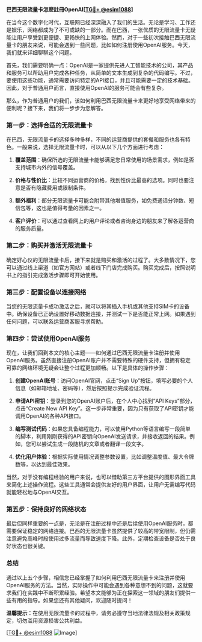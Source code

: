 **巴西无限流量卡怎麽註冊OpenAI[[TG💪+ @esim1088](https://t.me/s/esim1088)]**

在当今这个数字化时代，互联网已经深深融入了我们的生活。无论是学习、工作还是娱乐，网络都成为了不可或缺的一部分。而在巴西，一张优质的无限流量卡无疑能让用户享受到更便捷、更畅快的上网体验。然而，对于一些初次接触巴西无限流量卡的朋友来说，可能会遇到一些问题，比如如何注册使用OpenAI服务。今天，我们就来详细聊聊这个问题。

首先，我们需要明确一点：OpenAI是一家提供先进人工智能技术的公司，其产品和服务可以帮助用户完成各种任务，从简单的文本生成到复杂的代码编写。不过，要使用这些功能，通常需要访问特定的API接口，并且可能需要一定的技术基础。因此，对于普通用户而言，直接使用OpenAI的服务可能会有些复杂。

那么，作为普通用户的我们，该如何利用巴西无限流量卡来更好地享受网络带来的便利呢？接下来，我们将一步步为您解答。

### **第一步：选择合适的无限流量卡**

在巴西，无限流量卡的选择多种多样，不同的运营商提供的套餐和服务也各有特色。一般来说，选择无限流量卡时，可以从以下几个方面进行考虑：

1. **覆盖范围**：确保所选的无限流量卡能够满足您日常使用的场景需求，例如是否支持城市内外的信号覆盖。
   
2. **价格与性价比**：比较不同运营商的价格，找到性价比最高的选项。同时也要注意是否有隐藏费用或限制条件。

3. **额外福利**：部分无限流量卡可能会附带其他增值服务，如免费通话分钟数、短信包等，这也是值得考量的因素之一。

4. **客户评价**：可以通过查看网上的用户评论或者咨询身边的朋友来了解各运营商的服务质量。

### **第二步：购买并激活无限流量卡**

确定好心仪的无限流量卡后，接下来就是购买和激活的过程了。大多数情况下，您可以通过线上渠道（如官方网站）或者线下门店完成购买。购买完成后，按照说明书上的指引完成激活步骤即可开始使用。

### **第三步：配置设备以连接网络**

当您的无限流量卡成功激活之后，就可以将其插入手机或其他支持SIM卡的设备中。确保设备已正确设置好移动数据连接，并测试一下是否能正常上网。如果遇到任何问题，可以联系运营商客服寻求帮助。

### **第四步：尝试使用OpenAI服务**

现在，让我们回到本文的核心主题——如何通过巴西无限流量卡注册并使用OpenAI服务。虽然直接注册OpenAI账户并不需要特殊的硬件支持，但拥有稳定可靠的网络环境无疑会让整个过程更加顺畅。以下是具体的操作步骤：

1. **创建OpenAI账号**：访问OpenAI官网，点击“Sign Up”按钮，填写必要的个人信息（如邮箱地址、密码等），然后按照提示完成验证流程。

2. **申请API密钥**：登录到您的OpenAI账户后，在个人中心找到“API Keys”部分，点击“Create New API Key”。这一步非常重要，因为只有获取了API密钥才能调用OpenAI的各种API接口。

3. **编写测试代码**：如果您具备编程能力，可以使用Python等语言编写一段简单的脚本，利用刚刚获得的API密钥向OpenAI发送请求，并接收返回的结果。例如，您可以尝试生成一段随机的文章或者翻译一段文字。

4. **优化用户体验**：根据实际使用情况调整参数设置，比如调整温度值、最大令牌数等，以达到最佳效果。

当然，对于没有编程经验的用户来说，也可以借助第三方平台提供的图形界面工具来简化上述操作流程。这些工具通常会提供友好的用户界面，让用户无需编写代码就能轻松地与OpenAI交互。

### **第五步：保持良好的网络状态**

最后但同样重要的一点是，无论是在注册过程中还是后续使用OpenAI服务时，都需要保证稳定的网络连接。巴西的无限流量卡虽然提供了较高的带宽限制，但仍需注意避免高峰时段使用过多流量而导致速度下降。此外，定期检查设备是否处于良好状态也很关键。

### **总结**

通过以上五个步骤，相信您已经掌握了如何利用巴西无限流量卡来注册并使用OpenAI服务的方法。当然，实际操作中可能会遇到各种意想不到的问题，这就要求我们在实践中不断积累经验。希望本文能够为正在探索这一领域的朋友们提供一些有用的指导。如果您还有其他疑问，欢迎随时提问！

**温馨提示**：在使用无限流量卡的过程中，请务必遵守当地法律法规及相关政策规定，切勿滥用资源损害公共利益。

[[TG💪+ @esim1088](https://t.me/s/esim1088) ![Image](https://i.postimg.cc/4NQfJmqS/Snipaste-2025-05-13-00-14-12.png)]